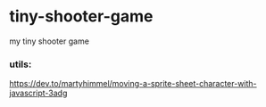# tiny-shooter-game

my tiny shooter game

### utils:
https://dev.to/martyhimmel/moving-a-sprite-sheet-character-with-javascript-3adg
